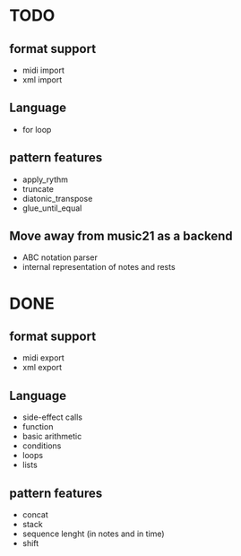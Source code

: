 # TODO

## format support
- midi import
- xml import

## Language
- for loop

## pattern features
- apply_rythm
- truncate
- diatonic_transpose
- glue_until_equal

## Move away from music21 as a backend
- ABC notation parser
- internal representation of notes and rests

# DONE

## format support
- midi export
- xml export

## Language
- side-effect calls
- function
- basic arithmetic
- conditions
- loops
- lists

## pattern features
- concat
- stack
- sequence lenght (in notes and in time)
- shift
